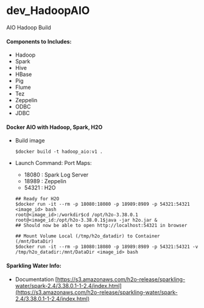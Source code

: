 # dev_HadoopAIO
AIO Hadoop Build

#### Components to Includes:
- Hadoop
- Spark
- Hive
- HBase
- Pig
- Flume
- Tez
- Zeppelin
- ODBC
- JDBC

#### Docker AIO with Hadoop, Spark, H2O
- Build image
  ```
  $docker build -t hadoop_aio:v1 .
  ```

- Launch Command:
  Port Maps: 
  - 18080 : Spark Log Server
  - 18989 : Zeppelin
  - 54321 : H2O

  ```
  ## Ready for H2O
  $docker run -it --rm -p 18080:18080 -p 18989:8989 -p 54321:54321 <image_id> bash 
  root@<image_id>:/workdir$cd /opt/h2o-3.38.0.1
  root@<image_id:/opt/h2o-3.38.0.1$java -jar h2o.jar &
  ## Should now be able to open http://localhost:54321 in browser

  ## Mount Volume Local (/tmp/h2o_datadir) to Container (/mnt/DataDir)
  $docker run -it --rm -p 18080:18080 -p 18989:8989 -p 54321:54321 -v /tmp/h2o_datadir:/mnt/DataDir <image_id> bash
  ```

#### Sparkling Water Info:
- Documentation
  [https://s3.amazonaws.com/h2o-release/sparkling-water/spark-2.4/3.38.0.1-1-2.4/index.html](https://s3.amazonaws.com/h2o-release/sparkling-water/spark-2.4/3.38.0.1-1-2.4/index.html) <br/>
